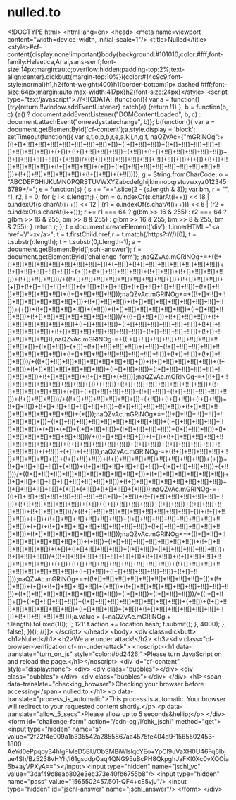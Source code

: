 # nulled.to
&lt;!DOCTYPE html> &lt;html lang=en> &lt;head> &lt;meta name=viewport content="width=device-width, initial-scale=1"/> &lt;title>Nulled&lt;/title> &lt;style>#cf-content{display:none!important}body{background:#101010;color:#fff;font-family:Helvetica,Arial,sans-serif;font-size:14px;margin:auto;overflow:hidden;padding-top:2%;text-align:center}.dickbutt{margin-top:10%}i{color:#14c9c9;font-style:normal}h1,h2{font-weight:400}h1{border-bottom:1px dashed #fff;font-size:64px;margin:auto;max-width:417px}h2{font-size:24px}&lt;/style> &lt;script type="text/javascript">   //&lt;![CDATA[   (function(){     var a = function() {try{return !!window.addEventListener} catch(e) {return !1} },     b = function(b, c) {a() ? document.addEventListener("DOMContentLoaded", b, c) : document.attachEvent("onreadystatechange", b)};     b(function(){       var a = document.getElementById('cf-content');a.style.display = 'block';       setTimeout(function(){         var s,t,o,p,b,r,e,a,k,i,n,g,f, naQZvAc={"mGRlNOg":+((!+[]+!![]+!![]+!![]+!![]+!![]+!![]+!![]+[])+(!+[]+!![]+!![])+(!+[]+!![]+!![]+!![]+!![]+!![]+!![]+!![])+(+[])+(!+[]+!![]+!![]+!![])+(+!![])+(!+[]+!![]+!![]+!![]+!![]+!![])+(!+[]+!![]+!![]+!![])+(+!![]))/+((!+[]+!![]+!![]+!![]+!![]+!![]+!![]+[])+(+[])+(!+[]+!![]+!![]+!![]+!![])+(!+[]+!![]+!![])+(+[])+(!+[]+!![]+!![]+!![]+!![]+!![]+!![]+!![]+!![])+(!+[]+!![]+!![]+!![]+!![])+(!+[]+!![])+(+!![]))};         g = String.fromCharCode;         o = "ABCDEFGHIJKLMNOPQRSTUVWXYZabcdefghijklmnopqrstuvwxyz0123456789+/=";         e = function(s) {           s += "==".slice(2 - (s.length &amp; 3));           var bm, r = "", r1, r2, i = 0;           for (; i &lt; s.length;) {               bm = o.indexOf(s.charAt(i++)) &lt;&lt; 18 | o.indexOf(s.charAt(i++)) &lt;&lt; 12                       | (r1 = o.indexOf(s.charAt(i++))) &lt;&lt; 6 | (r2 = o.indexOf(s.charAt(i++)));               r += r1 === 64 ? g(bm >> 16 &amp; 255)                       : r2 === 64 ? g(bm >> 16 &amp; 255, bm >> 8 &amp; 255)                       : g(bm >> 16 &amp; 255, bm >> 8 &amp; 255, bm &amp; 255);           }           return r;         };         t = document.createElement('div');         t.innerHTML="&lt;a href='/'>x&lt;/a>";         t = t.firstChild.href;r = t.match(/https?:\/\//)[0];         t = t.substr(r.length); t = t.substr(0,t.length-1);          a = document.getElementById('jschl-answer');         f = document.getElementById('challenge-form');         ;naQZvAc.mGRlNOg+=+((!+[]+!![]+!![]+!![]+!![]+!![]+!![]+!![]+[])+(+!![])+(!+[]+!![]+!![]+!![]+!![]+!![]+!![])+(!+[]+!![]+!![]+!![]+!![])+(+[])+(!+[]+!![]+!![]+!![])+(!+[]+!![])+(!+[]+!![]+!![]+!![])+(!+[]+!![]+!![]))/+((!+[]+!![]+!![]+!![]+!![]+!![]+!![]+!![]+[])+(!+[]+!![]+!![])+(+[])+(!+[]+!![]+!![]+!![])+(+!![])+(!+[]+!![])+(!+[]+!![]+!![]+!![]+!![])+(!+[]+!![]+!![]+!![]+!![]+!![])+(!+[]+!![]+!![]+!![]));naQZvAc.mGRlNOg+=+((!+[]+!![]+!![]+!![]+!![]+!![]+!![]+!![]+[])+(!+[]+!![]+!![])+(!+[]+!![]+!![]+!![]+!![]+!![]+!![]+!![])+(+[])+(!+[]+!![]+!![]+!![])+(+!![])+(!+[]+!![]+!![]+!![]+!![]+!![])+(!+[]+!![]+!![]+!![])+(!+[]+!![]+!![]+!![]+!![]+!![]+!![]))/+((!+[]+!![]+[])+(!+[]+!![]+!![])+(!+[]+!![]+!![]+!![]+!![]+!![])+(!+[]+!![]+!![])+(!+[]+!![]+!![]+!![]+!![]+!![])+(!+[]+!![]+!![]+!![]+!![])+(!+[]+!![]+!![]+!![]+!![]+!![]+!![])+(!+[]+!![]+!![]+!![])+(!+[]+!![]+!![]+!![]+!![]));naQZvAc.mGRlNOg-=+((!+[]+!![]+!![]+!![]+!![]+!![]+!![]+!![]+!![]+[])+(!+[]+!![])+(+[])+(!+[]+!![]+!![]+!![])+(+!![])+(!+[]+!![]+!![]+!![]+!![]+!![]+!![]+!![]+!![])+(!+[]+!![]+!![]+!![]+!![]+!![]+!![]+!![])+(!+[]+!![])+(!+[]+!![]+!![]))/+((!+[]+!![]+!![]+!![]+!![]+!![]+!![]+!![]+[])+(!+[]+!![]+!![]+!![]+!![])+(!+[]+!![])+(!+[]+!![]+!![]+!![]+!![]+!![])+(!+[]+!![]+!![])+(!+[]+!![]+!![]+!![]+!![]+!![]+!![]+!![])+(!+[]+!![]+!![])+(!+[]+!![])+(+!![]));naQZvAc.mGRlNOg-=+((!+[]+!![]+!![]+!![]+!![]+!![]+!![]+!![]+[])+(+!![])+(!+[]+!![]+!![]+!![]+!![]+!![]+!![])+(!+[]+!![]+!![]+!![]+!![])+(+[])+(!+[]+!![]+!![]+!![])+(!+[]+!![])+(!+[]+!![]+!![]+!![]+!![])+(!+[]+!![]+!![]))/+((!+[]+!![]+!![]+!![]+!![]+[])+(+!![])+(!+[]+!![])+(!+[]+!![])+(!+[]+!![])+(!+[]+!![]+!![]+!![]+!![]+!![])+(!+[]+!![]+!![]+!![]+!![])+(!+[]+!![]+!![]+!![]+!![]+!![]+!![]+!![])+(+[]));naQZvAc.mGRlNOg*=+((!+[]+!![]+!![]+!![]+!![]+!![]+!![]+[])+(!+[]+!![]+!![]+!![]+!![]+!![]+!![]+!![]+!![])+(!+[]+!![]+!![]+!![]+!![]+!![]+!![])+(+[])+(+[])+(!+[]+!![]+!![])+(!+[]+!![]+!![]+!![])+(!+[]+!![]+!![])+(!+[]+!![]+!![]+!![]+!![]+!![]+!![]))/+((!+[]+!![]+!![]+[])+(+[])+(!+[]+!![]+!![]+!![]+!![]+!![]+!![]+!![]+!![])+(!+[]+!![]+!![]+!![]+!![])+(!+[]+!![])+(!+[]+!![]+!![]+!![]+!![]+!![]+!![])+(+!![])+(+[])+(+!![]));naQZvAc.mGRlNOg-=+((!+[]+!![]+!![]+!![]+!![]+!![]+!![]+!![]+[])+(!+[]+!![]+!![])+(!+[]+!![]+!![]+!![]+!![]+!![]+!![]+!![])+(+[])+(!+[]+!![]+!![]+!![])+(+!![])+(!+[]+!![]+!![]+!![]+!![]+!![])+(!+[]+!![]+!![]+!![])+(+!![]))/+((!+[]+!![]+!![]+!![]+!![]+!![]+!![]+!![]+!![]+[])+(!+[]+!![]+!![]+!![]+!![]+!![])+(!+[]+!![]+!![]+!![]+!![]+!![]+!![]+!![]+!![])+(!+[]+!![]+!![]+!![]+!![]+!![]+!![]+!![])+(!+[]+!![]+!![]+!![])+(+[])+(+!![])+(!+[]+!![])+(+!![]));naQZvAc.mGRlNOg-=+((!+[]+!![]+!![]+!![]+!![]+!![]+!![]+!![]+[])+(+!![])+(!+[]+!![]+!![]+!![]+!![]+!![]+!![])+(!+[]+!![]+!![]+!![]+!![])+(+[])+(!+[]+!![]+!![]+!![])+(!+[]+!![])+(!+[]+!![]+!![]+!![])+(!+[]+!![]+!![]))/+((!+[]+!![]+!![]+!![]+!![]+!![]+!![]+!![]+!![]+[])+(!+[]+!![]+!![])+(+[])+(!+[]+!![]+!![]+!![]+!![]+!![])+(!+[]+!![]+!![]+!![]+!![]+!![]+!![]+!![]+!![])+(+[])+(!+[]+!![]+!![]+!![]+!![]+!![]+!![]+!![])+(!+[]+!![]+!![]+!![]+!![]+!![]+!![])+(!+[]+!![]+!![]+!![]+!![]+!![]+!![]));naQZvAc.mGRlNOg+=+((!+[]+!![]+!![]+!![]+!![]+!![]+!![]+!![]+[])+(+!![])+(!+[]+!![]+!![]+!![]+!![]+!![]+!![])+(!+[]+!![]+!![]+!![]+!![])+(+[])+(!+[]+!![]+!![]+!![])+(!+[]+!![])+(!+[]+!![]+!![]+!![]+!![])+(!+[]+!![]+!![]))/+((!+[]+!![]+!![]+!![]+!![]+!![]+[])+(!+[]+!![])+(!+[]+!![]+!![]+!![]+!![]+!![]+!![])+(+[])+(!+[]+!![]+!![]+!![]+!![]+!![]+!![]+!![])+(!+[]+!![]+!![]+!![]+!![]+!![]+!![]+!![]+!![])+(!+[]+!![])+(!+[]+!![]+!![]+!![]+!![])+(!+[]+!![]));naQZvAc.mGRlNOg*=+((!+[]+!![]+!![]+!![]+!![]+!![]+!![]+!![]+!![]+[])+(!+[]+!![])+(+[])+(!+[]+!![]+!![]+!![])+(+!![])+(!+[]+!![]+!![]+!![]+!![]+!![]+!![]+!![]+!![])+(!+[]+!![]+!![]+!![]+!![]+!![]+!![]+!![])+(!+[]+!![])+(!+[]+!![]+!![]))/+((!+[]+!![]+[])+(!+[]+!![]+!![]+!![])+(!+[]+!![]+!![]+!![]+!![]+!![]+!![]+!![])+(+!![])+(!+[]+!![]+!![]+!![]+!![]+!![]+!![])+(!+[]+!![]+!![])+(+!![])+(!+[]+!![]+!![]+!![]+!![]+!![]+!![])+(!+[]+!![]+!![]+!![]));a.value = (+naQZvAc.mGRlNOg + t.length).toFixed(10); '; 121'         f.action += location.hash;         f.submit();       }, 4000);     }, false);   })();   //]]> &lt;/script>  &lt;/head> &lt;body> &lt;div class=dickbutt> &lt;h1>Nulled&lt;/h1> &lt;h2>We are under attack!&lt;/h2> &lt;h3>&lt;div class="cf-browser-verification cf-im-under-attack">   &lt;noscript>&lt;h1 data-translate="turn_on_js" style="color:#bd2426;">Please turn JavaScript on and reload the page.&lt;/h1>&lt;/noscript>   &lt;div id="cf-content" style="display:none">          &lt;div>       &lt;div class="bubbles">&lt;/div>       &lt;div class="bubbles">&lt;/div>       &lt;div class="bubbles">&lt;/div>     &lt;/div>     &lt;h1>&lt;span data-translate="checking_browser">Checking your browser before accessing&lt;/span> nulled.to.&lt;/h1>          &lt;p data-translate="process_is_automatic">This process is automatic. Your browser will redirect to your requested content shortly.&lt;/p>     &lt;p data-translate="allow_5_secs">Please allow up to 5 seconds&amp;hellip;&lt;/p>   &lt;/div>       &lt;form id="challenge-form" action="/cdn-cgi/l/chk_jschl" method="get">     &lt;input type="hidden" name="s" value="2f22f4e009a1b335542a2855867aa4575fe404d9-1565502453-1800-AeYd0ePpqoy34hIgFMeD5BU/ObSMBiWlslqoYEo+YpCl9uVaXH0U46Fq6lbjue4Sh/Bz5238vHYh/I61gsddpQaq4QNG95uBcPH8QkpghJaFKl0Xc0vXQOia6b+ayVPXyA==">&lt;/input>     &lt;input type="hidden" name="jschl_vc" value="3daf49c8eab802e3ec373e40fb6755b8"/>     &lt;input type="hidden" name="pass" value="1565502457.501-QF4+cE5vjJ"/>     &lt;input type="hidden" id="jschl-answer" name="jschl_answer"/>   &lt;/form>    &lt;/div>
